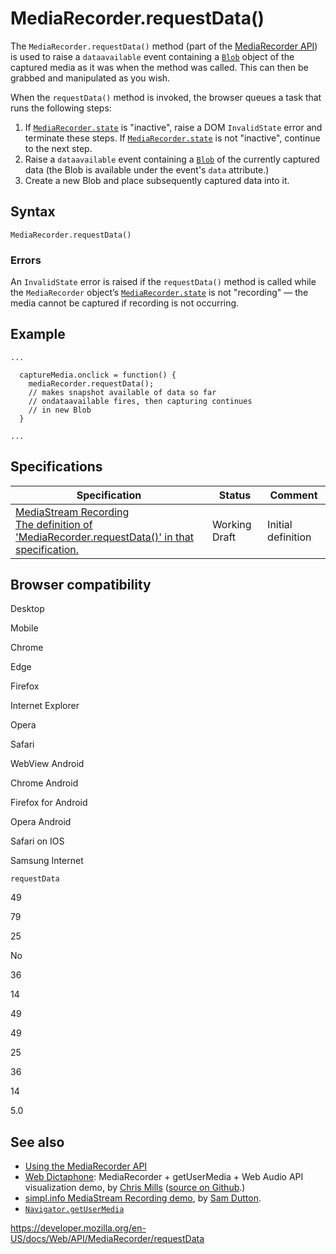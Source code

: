 MediaRecorder.requestData()
===========================

The `MediaRecorder.requestData()` method (part of the [MediaRecorder API](../mediastream_recording_api)) is used to raise a <span class="page-not-created">`dataavailable`</span> event containing a [`Blob`](../blob) object of the captured media as it was when the method was called. This can then be grabbed and manipulated as you wish.

When the `requestData()` method is invoked, the browser queues a task that runs the following steps:

1.  If [`MediaRecorder.state`](state) is "inactive", raise a DOM `InvalidState` error and terminate these steps. If [`MediaRecorder.state`](state) is not "inactive", continue to the next step.
2.  Raise a `dataavailable` event containing a [`Blob`](../blob) of the currently captured data (the Blob is available under the event's `data` attribute.)
3.  Create a new Blob and place subsequently captured data into it.

Syntax
------

    MediaRecorder.requestData()

### Errors

An `InvalidState` error is raised if the `requestData()` method is called while the `MediaRecorder` object’s [`MediaRecorder.state`](state) is not "recording" — the media cannot be captured if recording is not occurring.

Example
-------

    ...

      captureMedia.onclick = function() {
        mediaRecorder.requestData();
        // makes snapshot available of data so far
        // ondataavailable fires, then capturing continues
        // in new Blob
      }

    ...

Specifications
--------------

<table><thead><tr class="header"><th>Specification</th><th>Status</th><th>Comment</th></tr></thead><tbody><tr class="odd"><td><a href="https://w3c.github.io/mediacapture-record/#dom-mediarecorder-requestdata">MediaStream Recording<br />
<span class="small">The definition of 'MediaRecorder.requestData()' in that specification.</span></a></td><td><span class="spec-wd">Working Draft</span></td><td>Initial definition</td></tr></tbody></table>

Browser compatibility
---------------------

Desktop

Mobile

Chrome

Edge

Firefox

Internet Explorer

Opera

Safari

WebView Android

Chrome Android

Firefox for Android

Opera Android

Safari on IOS

Samsung Internet

`requestData`

49

79

25

No

36

14

49

49

25

36

14

5.0

See also
--------

-   [Using the MediaRecorder API](../mediastream_recording_api/using_the_mediastream_recording_api)
-   [Web Dictaphone](https://mdn.github.io/web-dictaphone/): MediaRecorder + getUserMedia + Web Audio API visualization demo, by [Chris Mills](https://twitter.com/chrisdavidmills) ([source on Github](https://github.com/mdn/web-dictaphone/).)
-   [simpl.info MediaStream Recording demo](https://simpl.info/mediarecorder/), by [Sam Dutton](https://twitter.com/sw12).
-   [`Navigator.getUserMedia`](../navigator/getusermedia)

<a href="https://developer.mozilla.org/en-US/docs/Web/API/MediaRecorder/requestData" class="_attribution-link">https://developer.mozilla.org/en-US/docs/Web/API/MediaRecorder/requestData</a>
